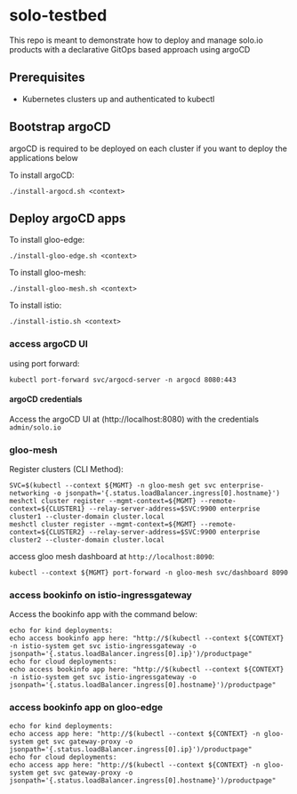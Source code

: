 # solo-testbed
This repo is meant to demonstrate how to deploy and manage solo.io products with a declarative GitOps based approach using argoCD
 
## Prerequisites
- Kubernetes clusters up and authenticated to kubectl

## Bootstrap argoCD
argoCD is required to be deployed on each cluster if you want to deploy the applications below

To install argoCD:
```
./install-argocd.sh <context>
```

## Deploy argoCD apps

To install gloo-edge:
```
./install-gloo-edge.sh <context>
```

To install gloo-mesh:
```
./install-gloo-mesh.sh <context>
```

To install istio:
```
./install-istio.sh <context>
```

### access argoCD UI
using port forward:
```
kubectl port-forward svc/argocd-server -n argocd 8080:443
```

#### argoCD credentials
Access the argoCD UI at (http://localhost:8080) with the credentials `admin/solo.io`

### gloo-mesh

Register clusters (CLI Method):
```
SVC=$(kubectl --context ${MGMT} -n gloo-mesh get svc enterprise-networking -o jsonpath='{.status.loadBalancer.ingress[0].hostname}')
meshctl cluster register --mgmt-context=${MGMT} --remote-context=${CLUSTER1} --relay-server-address=$SVC:9900 enterprise cluster1 --cluster-domain cluster.local
meshctl cluster register --mgmt-context=${MGMT} --remote-context=${CLUSTER2} --relay-server-address=$SVC:9900 enterprise cluster2 --cluster-domain cluster.local
```

access gloo mesh dashboard at `http://localhost:8090`:
```
kubectl --context ${MGMT} port-forward -n gloo-mesh svc/dashboard 8090
```

### access bookinfo on istio-ingressgateway
Access the bookinfo app with the command below:
```
echo for kind deployments:
echo access bookinfo app here: "http://$(kubectl --context ${CONTEXT} -n istio-system get svc istio-ingressgateway -o jsonpath='{.status.loadBalancer.ingress[0].ip}')/productpage"
echo for cloud deployments:
echo access bookinfo app here: "http://$(kubectl --context ${CONTEXT} -n istio-system get svc istio-ingressgateway -o jsonpath='{.status.loadBalancer.ingress[0].hostname}')/productpage"
```

### access bookinfo app on gloo-edge
```
echo for kind deployments:
echo access app here: "http://$(kubectl --context ${CONTEXT} -n gloo-system get svc gateway-proxy -o jsonpath='{.status.loadBalancer.ingress[0].ip}')/productpage"
echo for cloud deployments:
echo access app here: "http://$(kubectl --context ${CONTEXT} -n gloo-system get svc gateway-proxy -o jsonpath='{.status.loadBalancer.ingress[0].hostname}')/productpage"
```